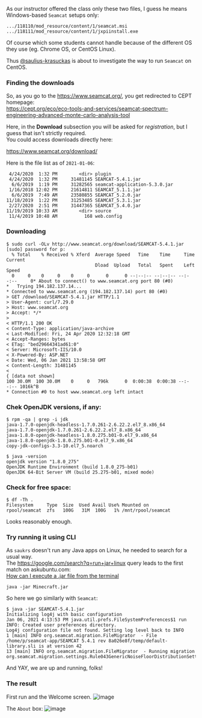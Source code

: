 As our instructor offered the class only these two files, I guess he means Windows-based `Seamcat` setups only:
```
.../118110/mod_resource/content/1/seamcat.msi  
.../118111/mod_resource/content/1/jxpiinstall.exe  
```

Of course which some students cannot handle because of the different OS they use (eg. Chrome OS, or CentOS Linux).

Thus [@saulius-krasuckas](https://github.com/saulius-krasuckas) is about to investigate the way to run `Seamcat` on CentOS.

### Finding the downloads

So, as you go to the https://www.seamcat.org/, you get redirected to CEPT homepage:  
https://cept.org/eco/eco-tools-and-services/seamcat-spectrum-engineering-advanced-monte-carlo-analysis-tool

Here, in the **Download** subsection you will be asked for *registration*, but I guess that isn't strictly required.  
You could access downloads directly here:  

https://www.seamcat.org/download/

Here is the file list as of `2021-01-06`:
```
 4/24/2020  1:32 PM        <dir> plugin
 4/24/2020  1:32 PM     31481145 SEAMCAT-5.4.1.jar
  6/6/2019  1:19 PM     31282565 seamcat-application-5.3.0.jar
 1/16/2018 12:02 PM     21614811 SEAMCAT_5.1.1.jar
  6/6/2019  7:49 AM     23580855 SEAMCAT_5.2.0.jar
11/18/2019  1:22 PM     31253485 SEAMCAT_5.3.1.jar
 2/27/2020  2:51 PM     31447365 SEAMCAT_5.4.0.jar
11/19/2019 10:33 AM        <dir> source
 11/4/2019 10:48 AM          168 web.config
```
### Downloading
```
$ sudo curl -OLv http://www.seamcat.org/download/SEAMCAT-5.4.1.jar
[sudo] password for p: 
  % Total    % Received % Xferd  Average Speed   Time    Time     Time  Current
                                 Dload  Upload   Total   Spent    Left  Speed
  0     0    0     0    0     0      0      0 --:--:-- --:--:-- --:--:--     0* About to connect() to www.seamcat.org port 80 (#0)
*   Trying 194.182.137.14...
* Connected to www.seamcat.org (194.182.137.14) port 80 (#0)
> GET /download/SEAMCAT-5.4.1.jar HTTP/1.1
> User-Agent: curl/7.29.0
> Host: www.seamcat.org
> Accept: */*
> 
< HTTP/1.1 200 OK
< Content-Type: application/java-archive
< Last-Modified: Fri, 24 Apr 2020 12:32:18 GMT
< Accept-Ranges: bytes
< ETag: "bed29664341ad61:0"
< Server: Microsoft-IIS/10.0
< X-Powered-By: ASP.NET
< Date: Wed, 06 Jan 2021 13:58:58 GMT
< Content-Length: 31481145
< 
{ [data not shown]
100 30.0M  100 30.0M    0     0   796k      0  0:00:38  0:00:38 --:--:-- 1016k^B
* Connection #0 to host www.seamcat.org left intact
```
### Chek OpenJDK versions, if any:
```
$ rpm -qa | grep -i jdk
java-1.7.0-openjdk-headless-1.7.0.261-2.6.22.2.el7_8.x86_64
java-1.7.0-openjdk-1.7.0.261-2.6.22.2.el7_8.x86_64
java-1.8.0-openjdk-headless-1.8.0.275.b01-0.el7_9.x86_64
java-1.8.0-openjdk-1.8.0.275.b01-0.el7_9.x86_64
copy-jdk-configs-3.3-10.el7_5.noarch

$ java -version
openjdk version "1.8.0_275"
OpenJDK Runtime Environment (build 1.8.0_275-b01)
OpenJDK 64-Bit Server VM (build 25.275-b01, mixed mode)
```
### Check for free space:
```
$ df -Th .
Filesystem     Type  Size  Used Avail Use% Mounted on
rpool/seamcat  zfs   100G   31M  100G   1% /mnt/rpool/seamcat
```
Looks reasonably enough.

### Try running it using CLI

As `saukrs` doesn't run any Java apps on Linux, he needed to search for a usual way.  
The https://google.com/search?q=run+jar+linux query leads to the first match on askubuntu.com:  
[How can I execute a .jar file from the terminal](https://askubuntu.com/questions/101746/how-can-i-execute-a-jar-file-from-the-terminal#101751)  
```
java -jar Minecraft.jar
```
So here we go similarly with `Seamcat`:
```
$ java -jar SEAMCAT-5.4.1.jar 
Initializing log4j with basic configuration
Jan 06, 2021 4:13:53 PM java.util.prefs.FileSystemPreferences$1 run
INFO: Created user preferences directory.
Log4j configuration file not found. Setting log level back to INFO
1 [main] INFO org.seamcat.migration.FileMigrator  - File /home/p/seamcat-app/SEAMCAT 5.4.1 rev 8a026e8f/temp/default-library.sli is at version 42
13 [main] INFO org.seamcat.migration.FileMigrator  - Running migration org.seamcat.migration.settings.Rule043GenericNoiseFloorDistributionSettingsMigration
```
And YAY, we are up and running, folks!

### The result

First run and the Welcome screen.
![image](https://user-images.githubusercontent.com/74717106/103779067-e0d0b980-503b-11eb-962b-7acca65de599.png)

The `About` box:
![image](https://user-images.githubusercontent.com/74717106/103780933-56d62000-503e-11eb-9701-4072065f2576.png)
